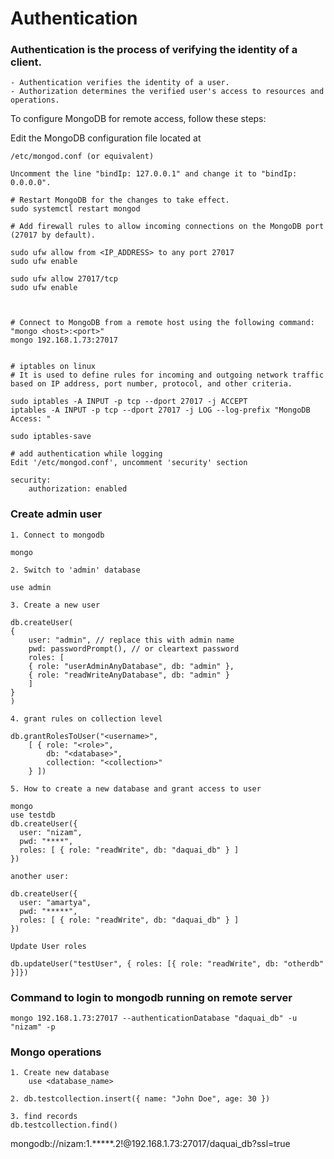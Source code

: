 # Authentication
### Authentication is the process of verifying the identity of a client. 
    - Authentication verifies the identity of a user.
    - Authorization determines the verified user's access to resources and operations.

To configure MongoDB for remote access, follow these steps:

Edit the MongoDB configuration file located at 
    
    /etc/mongod.conf (or equivalent)

    Uncomment the line "bindIp: 127.0.0.1" and change it to "bindIp: 0.0.0.0".
    
    # Restart MongoDB for the changes to take effect.
    sudo systemctl restart mongod
    
    # Add firewall rules to allow incoming connections on the MongoDB port (27017 by default).
    
    sudo ufw allow from <IP_ADDRESS> to any port 27017
    sudo ufw enable

    sudo ufw allow 27017/tcp
    sudo ufw enable


    
    # Connect to MongoDB from a remote host using the following command: "mongo <host>:<port>"
    mongo 192.168.1.73:27017


    # iptables on linux
    # It is used to define rules for incoming and outgoing network traffic based on IP address, port number, protocol, and other criteria.

    sudo iptables -A INPUT -p tcp --dport 27017 -j ACCEPT
    iptables -A INPUT -p tcp --dport 27017 -j LOG --log-prefix "MongoDB Access: "

    sudo iptables-save

    # add authentication while logging
    Edit '/etc/mongod.conf', uncomment 'security' section

    security:
        authorization: enabled



### Create admin user
    1. Connect to mongodb

    mongo

    2. Switch to 'admin' database

    use admin

    3. Create a new user

    db.createUser(
    {
        user: "admin", // replace this with admin name
        pwd: passwordPrompt(), // or cleartext password
        roles: [
        { role: "userAdminAnyDatabase", db: "admin" },
        { role: "readWriteAnyDatabase", db: "admin" }
        ]
    }
    )

    4. grant rules on collection level

    db.grantRolesToUser("<username>", 
        [ { role: "<role>",
            db: "<database>",
            collection: "<collection>" 
        } ])

    5. How to create a new database and grant access to user
    
    mongo
    use testdb
    db.createUser({
      user: "nizam",
      pwd: "****",
      roles: [ { role: "readWrite", db: "daquai_db" } ]
    })

    another user:

    db.createUser({
      user: "amartya",
      pwd: "*****",
      roles: [ { role: "readWrite", db: "daquai_db" } ]
    })

    Update User roles

    db.updateUser("testUser", { roles: [{ role: "readWrite", db: "otherdb" }]})


### Command to login to mongodb running on remote server

    mongo 192.168.1.73:27017 --authenticationDatabase "daquai_db" -u "nizam" -p

### Mongo operations

    1. Create new database
        use <database_name>

    2. db.testcollection.insert({ name: "John Doe", age: 30 })

    3. find records
    db.testcollection.find()


mongodb://nizam:1.*****.2!@192.168.1.73:27017/daquai_db?ssl=true
